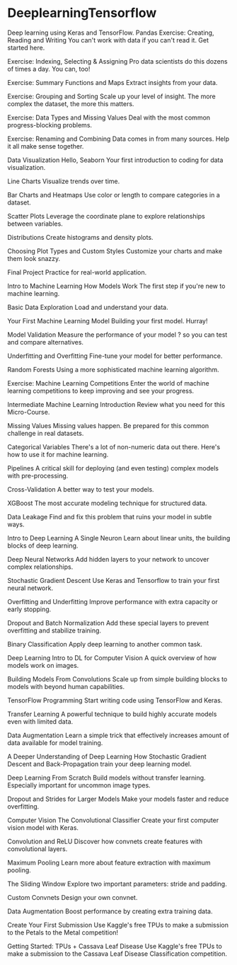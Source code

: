 # DeeplearningTensorflow
Deep learning using Keras and TensorFlow.
Pandas
Exercise: Creating, Reading and Writing
You can't work with data if you can't read it. Get started here.

Exercise: Indexing, Selecting & Assigning
Pro data scientists do this dozens of times a day. You can, too!

Exercise: Summary Functions and Maps
Extract insights from your data.

Exercise: Grouping and Sorting
Scale up your level of insight. The more complex the dataset, the more this matters.

Exercise: Data Types and Missing Values
Deal with the most common progress-blocking problems.

Exercise: Renaming and Combining
Data comes in from many sources. Help it all make sense together.

Data Visualization
Hello, Seaborn
Your first introduction to coding for data visualization.

Line Charts
Visualize trends over time.

Bar Charts and Heatmaps
Use color or length to compare categories in a dataset.

Scatter Plots
Leverage the coordinate plane to explore relationships between variables.

Distributions
Create histograms and density plots.

Choosing Plot Types and Custom Styles
Customize your charts and make them look snazzy.

Final Project
Practice for real-world application.

Intro to Machine Learning
How Models Work
The first step if you're new to machine learning.

Basic Data Exploration
Load and understand your data.

Your First Machine Learning Model
Building your first model. Hurray!

Model Validation
Measure the performance of your model ? so you can test and compare alternatives.

Underfitting and Overfitting
Fine-tune your model for better performance.

Random Forests
Using a more sophisticated machine learning algorithm.

Exercise: Machine Learning Competitions
Enter the world of machine learning competitions to keep improving and see your progress.

Intermediate Machine Learning
Introduction
Review what you need for this Micro-Course.

Missing Values
Missing values happen. Be prepared for this common challenge in real datasets.

Categorical Variables
There's a lot of non-numeric data out there. Here's how to use it for machine learning.

Pipelines
A critical skill for deploying (and even testing) complex models with pre-processing.

Cross-Validation
A better way to test your models.

XGBoost
The most accurate modeling technique for structured data.

Data Leakage
Find and fix this problem that ruins your model in subtle ways.

Intro to Deep Learning
A Single Neuron
Learn about linear units, the building blocks of deep learning.

Deep Neural Networks
Add hidden layers to your network to uncover complex relationships.

Stochastic Gradient Descent
Use Keras and Tensorflow to train your first neural network.

Overfitting and Underfitting
Improve performance with extra capacity or early stopping.

Dropout and Batch Normalization
Add these special layers to prevent overfitting and stabilize training.

Binary Classification
Apply deep learning to another common task.

Deep Learning
Intro to DL for Computer Vision
A quick overview of how models work on images.

Building Models From Convolutions
Scale up from simple building blocks to models with beyond human capabilities.

TensorFlow Programming
Start writing code using TensorFlow and Keras.

Transfer Learning
A powerful technique to build highly accurate models even with limited data.

Data Augmentation
Learn a simple trick that effectively increases amount of data available for model training.

A Deeper Understanding of Deep Learning
How Stochastic Gradient Descent and Back-Propagation train your deep learning model.

Deep Learning From Scratch
Build models without transfer learning. Especially important for uncommon image types.

Dropout and Strides for Larger Models
Make your models faster and reduce overfitting.

Computer Vision
The Convolutional Classifier
Create your first computer vision model with Keras.

Convolution and ReLU
Discover how convnets create features with convolutional layers.

Maximum Pooling
Learn more about feature extraction with maximum pooling.

The Sliding Window
Explore two important parameters: stride and padding.

Custom Convnets
Design your own convnet.

Data Augmentation
Boost performance by creating extra training data.

Create Your First Submission
Use Kaggle's free TPUs to make a submission to the Petals to the Metal competition!

Getting Started: TPUs + Cassava Leaf Disease
Use Kaggle's free TPUs to make a submission to the Cassava Leaf Disease Classification competition.

